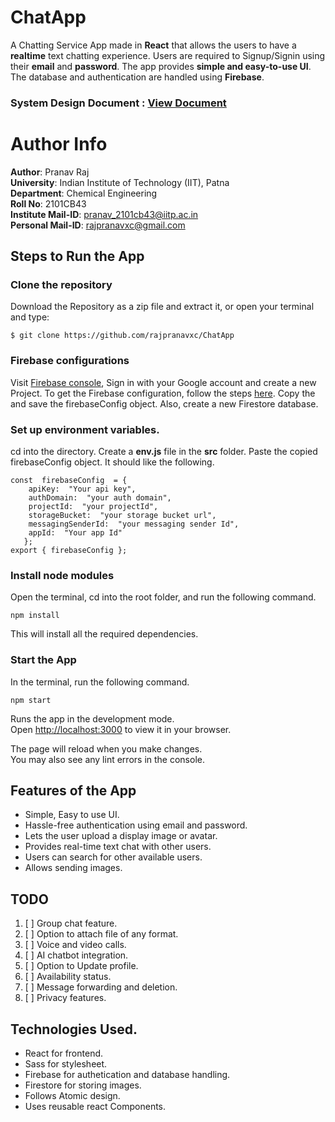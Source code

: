 # ChatApp

A Chatting Service App made in **React** that allows the users to have a **realtime** text chatting experience. Users are required to Signup/Signin using their **email** and **password**. The app provides **simple and easy-to-use UI**. The database and authentication are handled using **Firebase**.

### **System Design Document** : [View Document](https://drive.google.com/file/d/1hSjbE_LiLPNa9FsGJgNTa2gyI2mh1tfU/view?usp=sharing)

# Author Info

**Author**: Pranav Raj\
**University**: Indian Institute of Technology (IIT), Patna\
**Department**: Chemical Engineering\
**Roll No**: 2101CB43\
**Institute Mail-ID**: pranav_2101cb43@iitp.ac.in\
**Personal Mail-ID**:  rajpranavxc@gmail.com


##  Steps to Run the App

### Clone the repository
Download the Repository as a zip file and extract it, or open your terminal and type:

    $ git clone https://github.com/rajpranavxc/ChatApp

### Firebase configurations
Visit [Firebase console](https://console.firebase.google.com/), Sign in with your Google account and create a new Project. To get the Firebase configuration, follow the steps [here](https://firebase.google.com/docs/web/setup). Copy the and save the firebaseConfig object. Also, create a new Firestore database.

### Set up environment variables.

cd into the directory. Create a **env.js** file in the **src** folder. Paste the copied firebaseConfig object. It should like the following.

    const  firebaseConfig  = {
	    apiKey:  "Your api key",
	    authDomain:  "your auth domain",
	    projectId:  "your projectId",
	    storageBucket:  "your storage bucket url",
	    messagingSenderId:  "your messaging sender Id",
	    appId:  "Your app Id"
	   };
	export { firebaseConfig };

### Install node modules
Open the terminal, cd into the root folder, and run the following command.

    npm install
This will install all the required dependencies.

### Start the App

In the terminal, run the following command.

    npm start

Runs the app in the development mode.\
Open [http://localhost:3000](http://localhost:3000) to view it in your browser.

The page will reload when you make changes.\
You may also see any lint errors in the console.

## Features of the App

 - Simple, Easy to use UI.
 - Hassle-free authentication using email and password.
 - Lets the user upload a display image or avatar.
 - Provides real-time text chat with other users.
 - Users can search for other available users.
 - Allows sending images.

## TODO

 1. [ ] Group chat feature.
 2. [ ] Option to attach file of any format.
 3. [ ] Voice and video calls.
 4. [ ] AI chatbot integration.
 5. [ ] Option to Update profile.
 6. [ ] Availability status.
 7. [ ] Message forwarding and deletion.
 8. [ ] Privacy features.

## Technologies Used.

 - React for frontend.
 - Sass for stylesheet.
 - Firebase for authetication and database handling.
 - Firestore for storing images. 
 - Follows Atomic design.
 - Uses reusable react Components.
